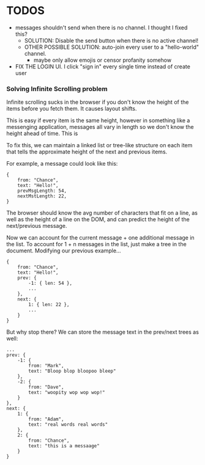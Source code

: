 # TODOS
- messages shouldn't send when there is no channel. I thought I fixed this? 
  - SOLUTION: Disable the send button when there is no active channel!
  - OTHER POSSIBLE SOLUTION: auto-join every user to a "hello-world" channel.
    - maybe only allow emojis or censor profanity somehow
- FIX THE LOGIN UI. I click "sign in" every single time instead of create user
### Solving Infinite Scrolling problem
Infinite scrolling sucks in the browser if you don't know the height of the items before you fetch them. It causes layout shifts.

This is easy if every item is the same height, however in something like a messenging application, messages all vary in length so we don't know the height ahead of time. This is

To fix this, we can maintain a linked list or tree-like structure on each item that tells the approximate height of the next and previous items.

For example, a message could look like this:
```
{
    from: "Chance",
    text: "Hello!",
    prevMsgLength: 54,
    nextMstLength: 22,
}
```

The browser should know the avg number of characters that fit on a line, as well as the height of a line on the DOM, and can predict the height of the next/previous message.

Now we can account for the current message + one additional message in the list. 
To account for 1 + n messages in the list, just make a tree in the document.
Modifying our previous example...
```
{
    from: "Chance",
    text: "Hello!",
    prev: {
        -1: { len: 54 },
        ...
    },
    next: {
        1: { len: 22 },
        ...
    }
}
```

But why stop there? We can store the message text in the prev/next trees as well: 
```
...
prev: { 
    -1: { 
        from: "Mark",
        text: "Bloop blop bloopoo bleep"
    },
    -2: { 
        from: "Dave",
        text: "woopity wop wop wop!"
    }
},
next: { 
    1: { 
        from: "Adam",
        text: "real words real words"
    }, 
    2: {
        from: "Chance",
        text: "this is a messaage"
    }
}
```
